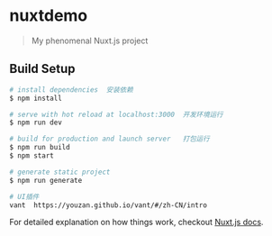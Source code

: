 # nuxtdemo

> My phenomenal Nuxt.js project

## Build Setup

``` bash
# install dependencies  安装依赖
$ npm install

# serve with hot reload at localhost:3000  开发环境运行
$ npm run dev

# build for production and launch server   打包运行
$ npm run build
$ npm start

# generate static project
$ npm run generate

# UI插件
vant  https://youzan.github.io/vant/#/zh-CN/intro
```

For detailed explanation on how things work, checkout [Nuxt.js docs](https://nuxtjs.org).
